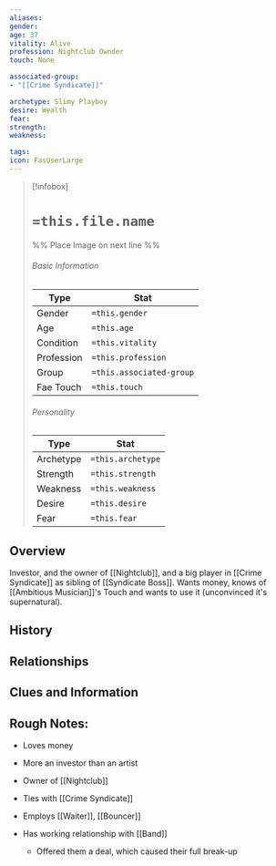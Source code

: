 ```yaml
---
aliases: 
gender: 
age: 37
vitality: Alive
profession: Nightclub Ownder
touch: None

associated-group: 
- "[[Crime Syndicate]]"

archetype: Slimy Playboy
desire: Wealth
fear:
strength:
weakness:

tags:
icon: FasUserLarge
---
```


> [!infobox]
> # `=this.file.name`
> %% Place Image on next line %%
> ###### Basic Information
> Type |  Stat |
> ---|---|
> Gender | `=this.gender` |
> Age | `=this.age` |
> Condition | `=this.vitality` |
> Profession | `=this.profession` |
> Group | `=this.associated-group` |
> Fae Touch | `=this.touch` |
> ###### Personality
> Type |  Stat |
> ---|---|
> Archetype | `=this.archetype` |
> Strength | `=this.strength` |
> Weakness | `=this.weakness` |
> Desire | `=this.desire` |
> Fear | `=this.fear` |
## Overview
Investor, and the owner of [[Nightclub]], and a big player in [[Crime Syndicate]] as sibling of [[Syndicate Boss]]. Wants money, knows of [[Ambitious Musician]]'s Touch and wants to use it (unconvinced it's supernatural). 

## History

## Relationships

## Clues and Information


## Rough Notes:
- Loves money
- More an investor than an artist

- Owner of [[Nightclub]]
- Ties with [[Crime Syndicate]]
- Employs [[Waiter]], [[Bouncer]]
- Has working relationship with [[Band]]
	- Offered them a deal, which caused their full break-up
